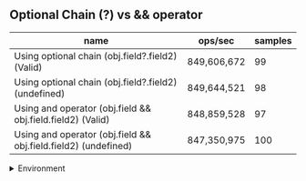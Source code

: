 ## Optional Chain (?) vs && operator

|name|ops/sec|samples|
|-|-|-|
|Using optional chain (obj.field?.field2) (Valid)|849,606,672|99|
|Using optional chain (obj.field?.field2) (undefined)|849,644,521|98|
|Using and operator (obj.field && obj.field.field2) (Valid)|848,859,528|97|
|Using and operator (obj.field && obj.field.field2) (undefined)|847,350,975|100|


<details>
<summary>Environment</summary>

* __Machine:__ linux x64 | 4 vCPUs | 7.6GB Mem
* __Run:__ Tue Nov 07 2023 20:57:17 GMT+0000 (Coordinated Universal Time)
</details>

<!--
{"environment":{"platform":"linux","arch":"x64","cpus":4,"totalMemory":7.6085662841796875},"benchmarks":[{"name":"Using optional chain (obj.field?.field2) (Valid)","opsSec":849606671.8115115,"samples":9},{"name":"Using optional chain (obj.field?.field2) (undefined)","opsSec":849644521.0158187,"samples":6},{"name":"Using and operator (obj.field && obj.field.field2) (Valid)","opsSec":848859528.2418351,"samples":7},{"name":"Using and operator (obj.field && obj.field.field2) (undefined)","opsSec":847350975.438496,"samples":7}]}-->
